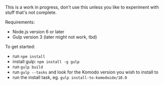 This is a work in progress, don't use this unless you like to experiment with
stuff that's not complete.

Requirements:

 * Node.js version 6 or later
 * Gulp version 3 (later might not work, tbd)

To get started:

 * run `npm install`
 * install gulp: `npm install -g gulp`
 * run `gulp build`
 * run `gulp --tasks` and look for the Komodo version you wish to install to
 * run the install task, eg. `gulp install-to-komodoide/10.0`
 